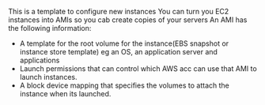 This is a template to configure new instances
You can turn you EC2 instances into AMIs so you cab create copies of your servers
An AMI has the following information:
- A template for the root volume for the instance(EBS snapshot or instance store template) eg an OS, an application server and applications
- Launch permissions that can control which AWS acc can use that AMI to launch instances.
- A block device mapping that specifies the volumes to attach the instance when its launched.